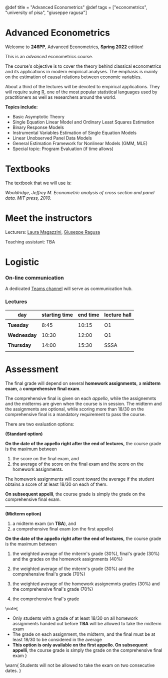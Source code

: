 @def title = "Advanced Econometrics"
@def tags = ["econometrics", "university of pisa", "giuseppe ragusa"]

# Advanced Econometrics

Welcome to **246PP**, Advanced Econometrics, **Spring 2022** edition!

This is an _advanced_ econometrics course. 

The course's objective is to cover the theory behind classical econometrics and its applications in modern empirical analyses. The emphasis is mainly on the estimation of causal relations between economic variables. 

About a third of the lectures will be devoted to empirical applications. They wiil require suing [R](https://cran.r-project.org), one of the most popular statistical languages used by practitioners as well as researchers around the world. 


**Topics include:**

 - Basic Asymptotic Theory
 - Single Equation Linear Model and Ordinary Least Squares Estimation
 - Binary Response Models
 - Instrumental Variables Estimation of Single Equation Models
 - Linear Unobserved Panel Data Models
 - General Estimation Framework for Nonlinear Models (GMM, MLE)
 - Special topic: Program Evaluation (if time allows)

# Textbooks

The textbook that we will use is:

_Wooldridge, Jeffrey M. Econometric analysis of cross section and panel data. MIT press, 2010._


# Meet the instructors

Lecturers: [Laura Magazzini](https://sites.google.com/site/magazzinilaura/home), [Giuseppe Ragusa](https://gragusa.org)

Teaching assistant: TBA

# Logistic

### On-line communication

A dedicated [Teams channel](https://teams.microsoft.com/l/team/19%3a_mabtpw0PsAtlcH75W9fTdKYznAqMhVULXmcKD0L7nI1%40thread.tacv2/conversations?groupId=881778be-f31e-4b27-9d4c-bd2e60d6b58a&tenantId=c7456b31-a220-47f5-be52-473828670aa1) will serve as communication hub. 


### Lectures 

| day           | starting time | end time | lecture hall |
| ------------- | ------------- | -------- | ------------ |
|               |               |          |              |
| **Tuesday**   | 8:45          | 10:15    | O1           |
|               |               |          |              |
| **Wednesday** | 10:30         | 12:00    | Q1           |
|               |               |          |              |
| **Thursday**  | 14:00         | 15:30    | SSSA         |
|               |               |          |              |


<!-- Links and instructions for the live streams will be made available on [Teams](https://teams.microsoft.com/l/team/19%3a3b04a0e7a517448aa84b1525fe986553%40thread.tacv2/conversations?groupId=3734028b-c82f-4a44-90d0-e5d52f8df440&tenantId=c7456b31-a220-47f5-be52-473828670aa1)).


\note{
There is a **Tuesday slot (14:00, B01 Piagge)** reserved for blended lectures and lab sessions. We will move the Friday or the Thursday lecture to this slot from time to time. 

We will communicate in advance when the Tuesday lecture slot is used.
} -->

# Assessment

The final grade will depend on several **homework assignments**, a **midterm exam**, a **comprehensive final exam**.
 
The comprehensive final is given on each _appello_, while the assignemnts and the midterms are given when the course is in session. The midterm and the assignments are optional, while scoring more than 18/30 on the comprehensive final is a mandatory requirement to pass the course. 

There are two evaluation options:

**(Standard option)**

**On the date of the appello right after the end of lectures,** the course grade is the maximum between 

1. the score on the final exam, and 
2. the average of the score on the final exam and the score on the homework assignments. 

The homework assignments will count toward the average if the student obtains a score of at least 18/30 on each of them.

**On subsequent appelli**, the course grade is simply the grade on the comprehensive final exam.

---

**(Midterm option)**

1. a midterm exam (on **TBA**), and 
2. a comprehensive final exam (on the first appello)

**On the date of the appello right after the end of lectures,** the course grade is the maximum between

1. the weighted average of the miterm's grade (30%), final's grade (30%) and the grades on the homework assignments (40%)

2. the weighted average of the miterm's grade (30%) and the comprehensive final's grade (70%) 

3. the weighted average of the homework assignemnts grades (30%) and the comprehensive final's grade (70%) 

5. the comprehensive final's grade


\note{
- Only students with a grade of at least 18/30 on all homework assignments handed out before **TBA** will be allowed to take the midterm exam
- The grade on each assignment, the midterm, and the final must be at least 18/30 to be considered in the average
- **This option is only available on the first appello. On subsequent appelli**, the course grade is simply the grade on the comprehensive final exam
}

\warn{
Students will not be allowed to take the exam on two consecutive dates.
}
